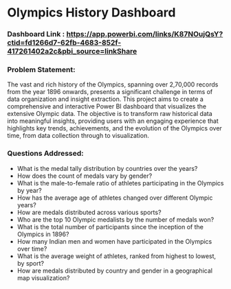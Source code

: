 # Olympics History Dashboard

### Dashboard Link : https://app.powerbi.com/links/K87NOujQsY?ctid=fd1266d7-62fb-4683-852f-417261402a2c&pbi_source=linkShare

### Problem Statement:

The vast and rich history of the Olympics, spanning over 2,70,000 records from the year 1896 onwards, presents a significant challenge in terms of data organization and insight extraction. This project aims to create a comprehensive and interactive Power BI dashboard that visualizes the extensive Olympic data. The objective is to transform raw historical data into meaningful insights, providing users with an engaging experience that highlights key trends, achievements, and the evolution of the Olympics over time, from data collection through to visualization.

### Questions Addressed:
- What is the medal tally distribution by countries over the years?
- How does the count of medals vary by gender?
- What is the male-to-female ratio of athletes participating in the Olympics by year?
- How has the average age of athletes changed over different Olympic years?
- How are medals distributed across various sports?
- Who are the top 10 Olympic medalists by the number of medals won?
- What is the total number of participants since the inception of the Olympics in 1896?
- How many Indian men and women have participated in the Olympics over time?
- What is the average weight of athletes, ranked from highest to lowest, by sport?
- How are medals distributed by country and gender in a geographical map visualization?
